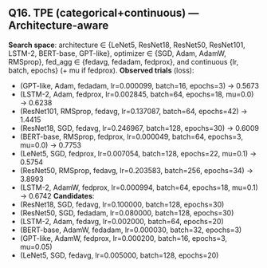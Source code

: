 ## Q16. TPE (categorical+continuous) — Architecture-aware
**Search space**: architecture ∈ {LeNet5, ResNet18, ResNet50, ResNet101, LSTM-2, BERT-base, GPT-like}, optimizer ∈ {SGD, Adam, AdamW, RMSprop}, fed_agg ∈ {fedavg, fedadam, fedprox}, and continuous {lr, batch, epochs} (+ mu if fedprox).
**Observed trials** (loss):
- (GPT-like, Adam, fedadam, lr=0.000099, batch=16, epochs=3) → 0.5673
- (LSTM-2, Adam, fedprox, lr=0.002845, batch=64, epochs=18, mu=0.0) → 0.6238
- (ResNet101, RMSprop, fedavg, lr=0.137087, batch=64, epochs=42) → 1.4415
- (ResNet18, SGD, fedavg, lr=0.246967, batch=128, epochs=30) → 0.6009
- (BERT-base, RMSprop, fedprox, lr=0.000049, batch=64, epochs=3, mu=0.0) → 0.7753
- (LeNet5, SGD, fedprox, lr=0.007054, batch=128, epochs=22, mu=0.1) → 0.5754
- (ResNet50, RMSprop, fedavg, lr=0.203583, batch=256, epochs=34) → 3.8993
- (LSTM-2, AdamW, fedprox, lr=0.000994, batch=64, epochs=18, mu=0.1) → 0.6742
**Candidates**:
- (ResNet18, SGD, fedavg, lr=0.100000, batch=128, epochs=30)
- (ResNet50, SGD, fedadam, lr=0.080000, batch=128, epochs=30)
- (LSTM-2, Adam, fedavg, lr=0.002000, batch=64, epochs=20)
- (BERT-base, AdamW, fedadam, lr=0.000030, batch=32, epochs=3)
- (GPT-like, AdamW, fedprox, lr=0.000200, batch=16, epochs=3, mu=0.05)
- (LeNet5, SGD, fedavg, lr=0.005000, batch=128, epochs=20)